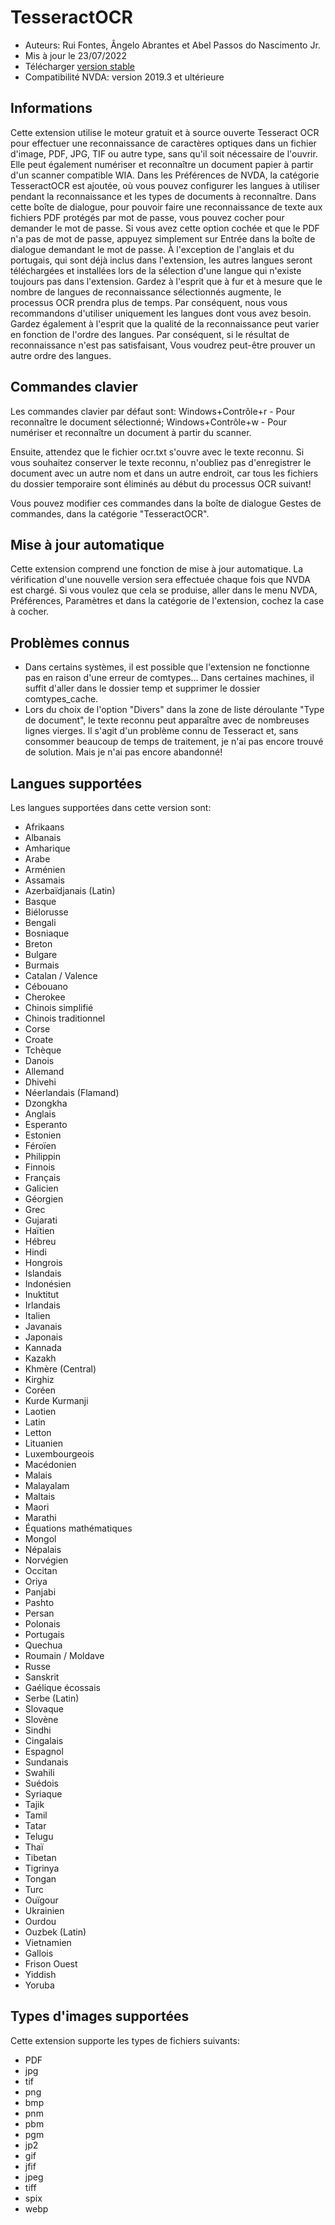 # TesseractOCR


* Auteurs: Rui Fontes, Ângelo Abrantes et Abel Passos do Nascimento Jr.
* Mis à jour le 23/07/2022
* Télécharger [version stable][1]
* Compatibilité NVDA: version 2019.3 et ultérieure


## Informations

Cette extension utilise le moteur gratuit et à source ouverte Tesseract OCR pour effectuer une reconnaissance de caractères optiques dans un fichier d'image, PDF, JPG, TIF ou autre type, sans qu'il soit nécessaire de l'ouvrir.
Elle peut également numériser et reconnaître un document papier à partir  d'un scanner compatible WIA.
Dans les Préférences de NVDA, la catégorie TesseractOCR est ajoutée, où vous pouvez configurer les langues à utiliser pendant la reconnaissance et les types de documents à reconnaître.
Dans cette boîte de dialogue, pour pouvoir faire une reconnaissance de texte aux fichiers PDF protégés par mot de passe, vous pouvez cocher pour demander le mot de passe.
Si vous avez cette option cochée et que le PDF n'a pas de mot de passe, appuyez simplement sur Entrée dans la boîte de dialogue demandant le mot de passe.
À l'exception de l'anglais et du portugais, qui sont déjà inclus dans l'extension, les autres langues seront téléchargées et installées lors de la sélection d'une langue qui n'existe toujours pas dans l'extension.
Gardez à l'esprit que à fur et à mesure que le nombre de langues  de reconnaissance sélectionnés augmente, le processus OCR prendra plus de temps.
Par conséquent, nous vous recommandons d'utiliser uniquement les langues dont vous avez besoin.
Gardez également à l'esprit que la qualité de la reconnaissance peut varier en fonction de l'ordre des langues.
Par conséquent, si le résultat de reconnaissance n'est pas satisfaisant, Vous voudrez peut-être prouver un autre ordre des langues.


## Commandes clavier

Les commandes clavier par défaut sont:
Windows+Contrôle+r - Pour reconnaître le document sélectionné;
Windows+Contrôle+w - Pour numériser et reconnaître un document à partir du scanner.

Ensuite, attendez que le fichier ocr.txt s'ouvre avec le texte reconnu.
Si vous souhaitez conserver le texte reconnu, n'oubliez pas d'enregistrer le document avec un autre nom et dans un autre endroit, car tous les fichiers du dossier temporaire sont éliminés au début du processus OCR suivant!

Vous pouvez modifier ces commandes dans la boîte de dialogue Gestes de commandes, dans la catégorie "TesseractOCR".


## Mise à jour automatique
Cette extension comprend une fonction de mise à jour automatique.
La vérification d'une nouvelle version sera effectuée chaque fois que NVDA est chargé.
Si vous voulez que cela se produise, aller dans le menu NVDA, Préférences, Paramètres et dans la catégorie de l'extension, cochez la case à cocher.


## Problèmes connus

* Dans certains systèmes, il est possible que l'extension ne fonctionne pas en raison d'une erreur de comtypes...
Dans certaines machines, il suffit d'aller dans le dossier temp et supprimer le dossier comtypes_cache.
* Lors du choix de l'option "Divers" dans la zone de liste déroulante "Type de document", le texte reconnu peut apparaître avec de nombreuses lignes vierges.
Il s'agit d'un problème connu de Tesseract et, sans consommer beaucoup de temps de traitement, je n'ai pas encore trouvé de solution. Mais je n'ai pas encore abandonné!


## Langues supportées

Les langues supportées dans cette version sont:
* Afrikaans
* Albanais
* Amharique
* Arabe
* Arménien
* Assamais
* Azerbaïdjanais (Latin)
* Basque
* Biélorusse
* Bengali
* Bosniaque
* Breton
* Bulgare
* Burmais
* Catalan / Valence
* Cébouano
* Cherokee
* Chinois simplifié
* Chinois traditionnel
* Corse
* Croate
* Tchèque
* Danois
* Allemand
* Dhivehi
* Néerlandais (Flamand)
* Dzongkha
* Anglais
* Esperanto
* Estonien
* Féroïen
* Philippin
* Finnois
* Français
* Galicien
* Géorgien
* Grec
* Gujarati
* Haïtien
* Hébreu
* Hindi
* Hongrois
* Islandais
* Indonésien
* Inuktitut
* Irlandais
* Italien
* Javanais
* Japonais
* Kannada
* Kazakh
* Khmère (Central)
* Kirghiz
* Coréen
* Kurde Kurmanji
* Laotien
* Latin
* Letton
* Lituanien
* Luxembourgeois
* Macédonien
* Malais
* Malayalam
* Maltais
* Maori
* Marathi
* Équations mathématiques
* Mongol
* Népalais
* Norvégien
* Occitan
* Oriya
* Panjabi
* Pashto
* Persan
* Polonais
* Portugais
* Quechua
* Roumain / Moldave
* Russe
* Sanskrit
* Gaélique écossais
* Serbe (Latin)
* Slovaque
* Slovène
* Sindhi
* Cingalais
* Espagnol
* Sundanais
* Swahili
* Suédois
* Syriaque
* Tajik
* Tamil
* Tatar
* Telugu
* Thaï
* Tibetan
* Tigrinya
* Tongan
* Turc
* Ouïgour
* Ukrainien
* Ourdou
* Ouzbek (Latin)
* Vietnamien
* Gallois
* Frison Ouest
* Yiddish
* Yoruba


## Types d'images supportées

Cette extension supporte les types de fichiers suivants:
* PDF
* jpg
* tif
* png
* bmp
* pnm
* pbm
* pgm
* jp2
* gif
* jfif
* jpeg
* tiff
* spix
* webp


[1]: https://github.com/ruifontes/tesseractOCR/releases/download/2022.07.23/tesseractOCR-2022.07.23.nvda-addon
